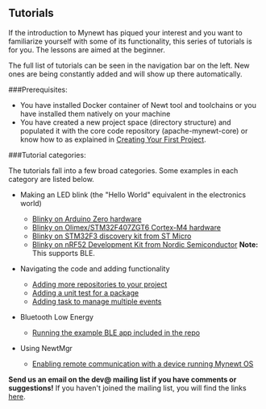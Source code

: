 ## Tutorials

If the introduction to Mynewt has piqued your interest and you want to familiarize yourself with some of its functionality, this series of tutorials is for you. The lessons are aimed at the beginner. 

The full list of tutorials can be seen in the navigation bar on the left. New ones are being constantly added and will show up there automatically.

###Prerequisites:

* You have installed Docker container of Newt tool and toolchains or you have installed them natively on your machine
* You have created a new project space (directory structure) and populated it with the core code repository (apache-mynewt-core) or know how to as explained in [Creating Your First Project](../get_started/project_create).

###Tutorial categories:

The tutorials fall into a few broad categories. Some examples in each category are listed below.

* Making an LED blink (the "Hello World" equivalent in the electronics world)
    * [Blinky on Arduino Zero hardware](arduino_zero.md)
    * [Blinky on Olimex/STM32F407ZGT6 Cortex-M4 hardware](olimex.md)
    * [Blinky on STM32F3 discovery kit from ST Micro](STM32F303.md)
    * [Blinky on nRF52 Development Kit from Nordic Semiconductor](nRF52.md) **Note:** This supports BLE.
    
* Navigating the code and adding functionality  
    * [Adding more repositories to your project](repo/add_repos.md)
    * [Adding a unit test for a package](unit_test.md)
    * [Adding task to manage multiple events](event_queue.md)

* Bluetooth Low Energy
    * [Running the example BLE app included in the repo](bletiny_project.md)

* Using NewtMgr 
    * [Enabling remote communication with a device running Mynewt OS](project-slinky.md)


**Send us an email on the dev@ mailing list if you have comments or suggestions!** If you haven't joined the mailing list, you will find the links [here](../../community.md).

<br>

